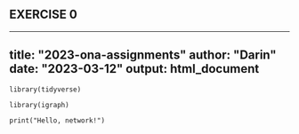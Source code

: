 ## EXERCISE 0

---
title: "2023-ona-assignments"
author: "Darin"
date: "2023-03-12"
output: html_document
---

```{r tidyverse}
library(tidyverse)
```

```{r igraph}
library(igraph)
```

```{r hello}
print("Hello, network!")
```